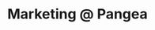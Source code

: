 ---
draft: false
name: "Heather Simpson"
title: "Marketing @ Pangea"
socialUrl: "https://twitter.com/heatherswall"
companyUrl: "https://pangea.cloud/"
quote: "Looks like THE place to be. Glad I found out about this."
avatar: {
    src: "avatars/heather.jpg",
    alt: "Heather"
}
publishDate: "2022-11-09 15:39"
---